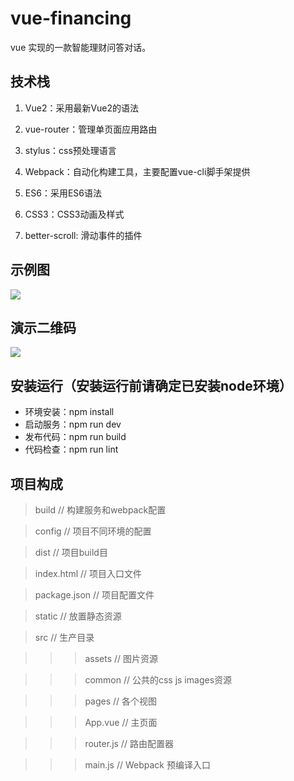 # vue-financing

vue 实现的一款智能理财问答对话。

## 技术栈

1. Vue2：采用最新Vue2的语法

2. vue-router：管理单页面应用路由

3. stylus：css预处理语言

4. Webpack：自动化构建工具，主要配置vue-cli脚手架提供

5. ES6：采用ES6语法

6. CSS3：CSS3动画及样式

7. better-scroll: 滑动事件的插件

## 示例图

![](https://github.com/liyuhong-hainan/vue-financing/blob/master/src/assets/demo.gif)

## 演示二维码

![](https://github.com/liyuhong-hainan/vue-financing/blob/master/src/assets/qrcode.png)

## 安装运行（安装运行前请确定已安装node环境）

* 环境安装：npm install
* 启动服务：npm run dev
* 发布代码：npm run build
* 代码检查：npm run lint

## 项目构成

> build                // 构建服务和webpack配置

> config               // 项目不同环境的配置

> dist                  // 项目build目

> index.html          	 // 项目入口文件

> package.json      		 // 项目配置文件

> static       			     // 放置静态资源

> src                		 // 生产目录

>>> assets               // 图片资源

>>> common          	    // 公共的css js images资源

>>> pages          		// 各个视图

>>> App.vue         	// 主页面

>>> router.js     		// 路由配置器

>>>  main.js       	    // Webpack 预编译入口
